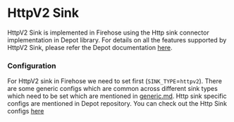 # HttpV2 Sink

HttpV2 Sink is implemented in Firehose using the Http sink connector implementation in Depot library. For details on all the features supported by HttpV2 Sink, please refer the Depot documentation [here](https://github.com/goto/depot/blob/main/docs/sinks/http-sink.md).

### Configuration

For HttpV2 sink in Firehose we need to set first (`SINK_TYPE`=`httpv2`). There are some generic configs which are common across different sink types which need to be set which are mentioned in [generic.md](../advance/generic.md). Http sink specific configs are mentioned in Depot repository. You can check out the Http Sink configs [here](https://github.com/goto/depot/blob/main/docs/reference/configuration/http-sink.md)
